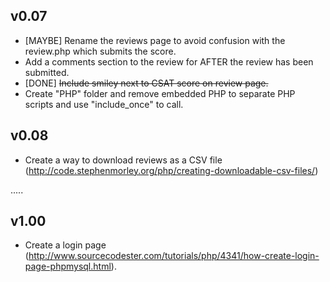 v0.07
-----

 - [MAYBE] Rename the reviews page to avoid confusion with the review.php which submits the score.
 - Add a comments section to the review for AFTER the review has been submitted.
 - [DONE] ~~Include smiley next to CSAT score on review page.~~
 - Create "PHP" folder and remove embedded PHP to separate PHP scripts and use "include_once" to call.

v0.08
-----

 - Create a way to download reviews as a CSV file (http://code.stephenmorley.org/php/creating-downloadable-csv-files/)

.....

v1.00
-----
 
 - Create a login page (http://www.sourcecodester.com/tutorials/php/4341/how-create-login-page-phpmysql.html).
